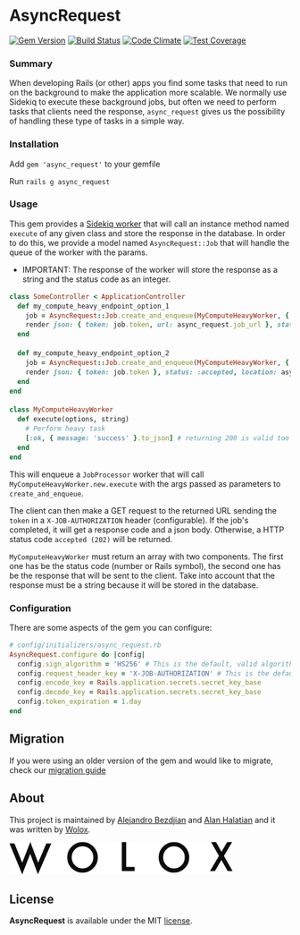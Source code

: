 # AsyncRequest
[![Gem Version](https://badge.fury.io/rb/async-requests.svg)](https://badge.fury.io/rb/async-requests)
[![Build Status](https://travis-ci.org/Wolox/async-requests.svg?branch=master)](https://travis-ci.org/Wolox/async-requests)
[![Code Climate](https://codeclimate.com/github/mdesanti/async-requests/badges/gpa.svg)](https://codeclimate.com/github/mdesanti/async-requests)
[![Test Coverage](https://codeclimate.com/github/mdesanti/async-requests/badges/coverage.svg)](https://codeclimate.com/github/mdesanti/async-requests/coverage)

### Summary

When developing Rails (or other) apps you find some tasks that need to run on the background to make the application more scalable. We normally use Sidekiq to execute these background jobs, but often we need to perform tasks that clients need the response, `async_request` gives us the possibility of handling these type of tasks in a simple way.

### Installation

Add `gem 'async_request'` to your gemfile

Run `rails g async_request`

### Usage

This gem provides a [Sidekiq worker](https://github.com/Wolox/async-requests/blob/master/app/workers/async_request/job_processor.rb) that will call an instance method named `execute` of any given class and store the response in the database. In order to do this, we provide a model named `AsyncRequest::Job` that will handle the queue of the worker with the params.

* IMPORTANT: The response of the worker will store the response as a string and the status code as an integer.

``` ruby
class SomeController < ApplicationController
  def my_compute_heavy_endpoint_option_1
    job = AsyncRequest::Job.create_and_enqueue(MyComputeHeavyWorker, { some: 'args' }, 'another arg')
    render json: { token: job.token, url: async_request.job_url }, status: :accepted
  end

  def my_compute_heavy_endpoint_option_2
    job = AsyncRequest::Job.create_and_enqueue(MyComputeHeavyWorker, { some: 'args' }, 'another arg')
    render json: { token: job.token }, status: :accepted, location: async_request.job_url
  end
end

class MyComputeHeavyWorker
  def execute(options, string)
    # Perform heavy task
    [:ok, { message: 'success' }.to_json] # returning 200 is valid too
  end
end
```

This will enqueue a `JobProcessor` worker that will call `MyComputeHeavyWorker.new.execute` with the args passed as parameters to `create_and_enqueue`.

The client can then make a GET request to the returned URL sending the `token` in a `X-JOB-AUTHORIZATION` header (configurable). If the job's completed, it will get a response code and a json body. Otherwise, a HTTP status code `accepted (202)` will be returned.

`MyComputeHeavyWorker` must return an array with two components. The first one has be the status code (number or Rails symbol), the second one has be the response that will be sent to the client. Take into account that the response must be a string because it will be stored in the database.

### Configuration

There are some aspects of the gem you can configure:

``` ruby
# config/initializers/async_request.rb
AsyncRequest.configure do |config|
  config.sign_algorithm = 'HS256' # This is the default, valid algorithms: HS256 and RS256
  config.request_header_key = 'X-JOB-AUTHORIZATION' # This is the default
  config.encode_key = Rails.application.secrets.secret_key_base
  config.decode_key = Rails.application.secrets.secret_key_base
  config.token_expiration = 1.day
end

```

## Migration

If you were using an older version of the gem and would like to migrate, check our [migration guide](https://raw.githubusercontent.com/mdesanti/async-requests/master/MIGRATION.md)

## About ##

This project is maintained by [Alejandro Bezdjian](https://github.com/alebian) and [Alan Halatian](https://github.com/alanhala) and it was written by [Wolox](http://www.wolox.com.ar).

![Wolox](https://raw.githubusercontent.com/Wolox/press-kit/master/logos/logo_banner.png)

## License

**AsyncRequest** is available under the MIT [license](https://raw.githubusercontent.com/mdesanti/async-requests/master/LICENSE).

